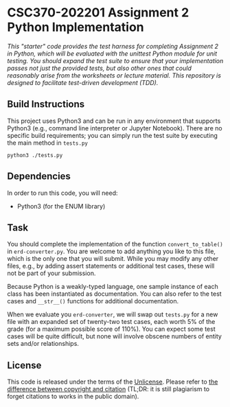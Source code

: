 # CSC370-202201 Assignment 2 Python Implementation

_This "starter" code provides the test harness for completing Assignment 2 in Python, which will be evaluated with the unittest Python module for unit testing. You should expand the test suite to ensure that your implementation passes not just the provided tests, but also other ones that could reasonably arise from the worksheets or lecture material. This repository is designed to facilitate test-driven development (TDD)._

## Build Instructions

This project uses Python3 and can be run in any environment that supports Python3 (e.g., command line interpreter or Jupyter Notebook). There are no specific build requirements; you can simply run the test suite by executing the main method in `tests.py`
```
python3 ./tests.py
```

## Dependencies

In order to run this code, you will need:

  * Python3 (for the ENUM library)

## Task

You should complete the implementation of the function `convert_to_table()` in `erd-converter.py`.
You are welcome to add anything you like to this file, which is the only one that you will submit. While you may modify any other files, e.g., by adding assert statements or additional test cases, these will not be part of your submission.

Because Python is a weakly-typed language, one sample instance of each class has been instantiated as documentation. You can also refer to the test cases and `__str__()` functions for additional documentation.

When we evaluate you `erd-converter`, we will swap out `tests.py` for a new file with an expanded set of twenty-two test cases, each worth 5% of the grade (for a maximum possible score of 110%). You can expect some test cases will be quite difficult, but none will involve obscene numbers of entity sets and/or relationships.

## License

This code is released under the terms of the [Unlicense](https://unlicense.org/). Please refer to [the difference between copyright and citation](https://researchguides.uic.edu/c.php?g=252209&p=1682805)
(TL;DR: it is still plagiarism to forget citations to works in the public domain).
 